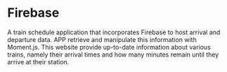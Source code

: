 # Firebase

A train schedule application that incorporates Firebase to host arrival and departure data. APP retrieve and manipulate this information with Moment.js. This website provide up-to-date information about various trains, namely their arrival times and how many minutes remain until they arrive at their station.
